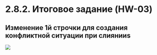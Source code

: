 # 2.8.2. Итоговое задание (HW-03)
## Изменение 1й строчки для создания конфликтной ситуации при слиянииs
![](https://www.vhutein.ru/upload/iblock/86d/86dd5b29a4512e7b2726dd847818602f.png)
